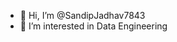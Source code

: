 - 👋 Hi, I’m @SandipJadhav7843
- 👀 I’m interested in Data Engineering

<!---
SandipJadhav7843/SandipJadhav7843 is a ✨ special ✨ repository because its `README.md` (this file) appears on your GitHub profile.
You can click the Preview link to take a look at your changes.
--->
